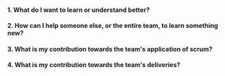 #### 1. What do I want to learn or understand better?

#### 2. How can I help someone else, or the entire team, to learn something new? 

#### 3. What is my contribution towards the team's application of scrum?

#### 4. What is my contribution towards the team's deliveries? 




